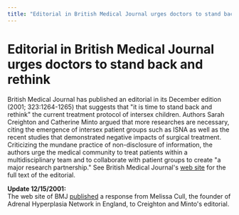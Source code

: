 ```yaml
---
title: "Editorial in British Medical Journal urges doctors to stand back and rethink"
---
```


# Editorial in British Medical Journal urges doctors to stand back and rethink

  
British Medical Journal has published an editorial in its December edition (2001; 323:1264-1265) that suggests that "it is time to stand back and rethink" the current treatment protocol of intersex children. Authors Sarah Creighton and Catherine Minto argued that more researches are necessary, citing the emergence of intersex patient groups such as ISNA as well as the recent studies that demonstrated negative impacts of surgical treatment. Criticizing the mundane practice of non-disclosure of information, the authors urge the medical community to treat patients within a multidisciplinary team and to collaborate with patient groups to create "a major research partnership." See British Medical Journal's [web site][1] for the full text of the editorial.  


  
<b class=dr>Update 12/15/2001:</b>  
The web site of BMJ [published][2] a response from Melissa Cull, the founder of Adrenal Hyperplasia Network in England, to Creighton and Minto's editorial.

 [1]: http://www.bmj.com/cgi/content/full/323/7324/1264
 [2]: http://bmj.com/cgi/eletters/323/7324/1264#EL2